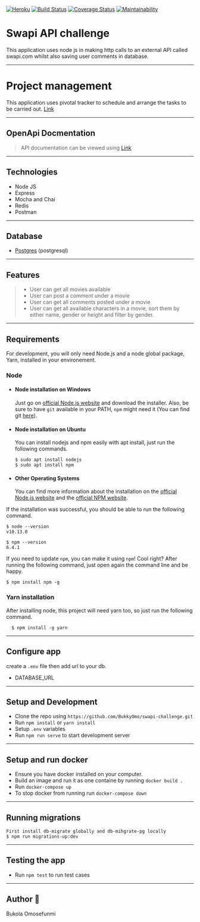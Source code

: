 [![Heroku](https://img.shields.io/badge/Heroku-🚀-green)](https://swapi-application.herokuapp.com/)
[![Build Status](https://travis-ci.org/BukkyOmo/swapi-challenge.svg?branch=develop)](https://travis-ci.org/BukkyOmo/swapi-challenge)
[![Coverage Status](https://coveralls.io/repos/github/BukkyOmo/swapi-challenge/badge.svg?branch=develop)](https://coveralls.io/github/BukkyOmo/swapi-challenge?branch=develop)
[![Maintainability](https://api.codeclimate.com/v1/badges/7c17e2d704e58d072253/maintainability)](https://codeclimate.com/github/BukkyOmo/swapi-challenge/maintainability)

# Swapi API challenge

This application uses node js in making http calls to an external API called swapi.com whilst also saving user comments in database.

---

# Project management

This application uses pivotal tracker to schedule and arrange the tasks to be carried out. [Link](https://www.pivotaltracker.com/n/projects/2408531)

---

## OpenApi Docmentation

> API documentation can be viewed using [Link](https://documenter.getpostman.com/view/5170514/SW7aXnf8)

---

## Technologies

- Node JS
- Express
- Mocha and Chai
- Redis
- Postman

---

## Database

- [Postgres](https://www.postgresql.org/) (postgresql)

---

## Features

> - User can get all movies available
> - User can post a comment under a movie
> - User can get all comments posted under a movie
> - User can get all available characters in a movie, sort them by either name, gender or height and filter by gender.

---

## Requirements

For development, you will only need Node.js and a node global package, Yarn, installed in your environement.

### Node
- #### Node installation on Windows

  Just go on [official Node.js website](https://nodejs.org/) and download the installer.
Also, be sure to have `git` available in your PATH, `npm` might need it (You can find git [here](https://git-scm.com/)).

- #### Node installation on Ubuntu

  You can install nodejs and npm easily with apt install, just run the following commands.

      $ sudo apt install nodejs
      $ sudo apt install npm

- #### Other Operating Systems
  You can find more information about the installation on the [official Node.js website](https://nodejs.org/) and the [official NPM website](https://npmjs.org/).

If the installation was successful, you should be able to run the following command.

    $ node --version
    v10.13.0

    $ npm --version
    6.4.1

If you need to update `npm`, you can make it using `npm`! Cool right? After running the following command, just open again the command line and be happy.

    $ npm install npm -g

### Yarn installation
  After installing node, this project will need yarn too, so just run the following command.

      $ npm install -g yarn
---

## Configure app

create a  `.env` file then add url to your db.

- DATABASE_URL
---

## Setup and Development

- Clone the repo using `https://github.com/BukkyOmo/swapi-challenge.git`
- Run `npm install` or `yarn install`
- Setup `.env` variables
- Run `npm run serve` to start development server

---

## Setup and run docker

- Ensure you have docker installed on your computer.
- Build an image and run it as one containe by running `docker build .`
- Run `docker-compose up`
- To stop docker from running run `docker-compose down`

---
    
## Running migrations
    First install db-migrate globally and db-mihgrate-pg locally
    $ npm run migrations-up:dev 

---

## Testing the app

- Run `npm test` to run test cases

---

## Author 🚀

Bukola Omosefunmi
